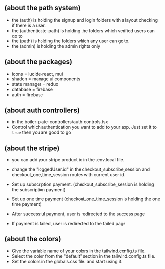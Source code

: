 
<!-- /-------------------------------------------------- -->

## (about the path system)

- the (auth) is holding the signup and login folders with a layout checking if there is a user.
- the (authenticate-path) is holding the folders which verified users can go to
- the (path) is holding the folders which any user can go to.
- the (admin) is holding the admin rights only

## (about the packages)

- icons = lucide-react, mui
- shadcn = manage ui components
- state manager = redux
- database = firebase
- auth = firebase

## (about auth controllers)
- in the boiler-plate-controllers/auth-controls.tsx
- Control which authentication you want to add to your app. Just set it to `true` then you are good to go


## (about the stripe)

- you can add your stripe product id in the .env.local file.
- change the "loggedUser.id" in the checkout_subscribe_session and checkout_one_time_session routes with current user id.
- Set up subscription payment. (checkout_subscribe_session is holding the subscription payment)
- Set up one time payment (checkout_one_time_session is holding the one time payment)

- After successful payment, user is redirected to the success page
- If payment is failed, user is redirected to the failed page


## (about the colors)

- Give the variable name of your colors in the tailwind.config.ts file.
- Select the color from the "default" section in the tailwind.config.ts file.
- Set the colors in the globals.css file. and start using it.